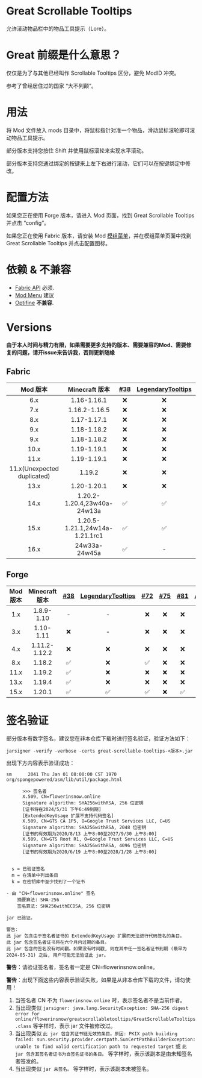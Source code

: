 # Great Scrollable Tooltips
允许滚动物品栏中的物品工具提示（Lore）。

# Great 前缀是什么意思？
仅仅是为了与其他已经叫作 Scrollable Tooltips 区分，避免 ModID 冲突。

参考了曾经居住过的国家 “大不列颠”。

# 用法
将 Mod 文件放入 mods 目录中，将鼠标指针对准一个物品，滑动鼠标滚轮即可滚动物品工具提示。

部分版本支持您按住 Shift 并使用鼠标滚轮来实现水平滚动。

部分版本支持您通过绑定的按键来上左下右进行滚动，它们可以在按键绑定中修改。

# 配置方法
如果您正在使用 Forge 版本，请进入 Mod 页面，找到 Great Scrollable Tooltips 并点击 “config”。

如果您正在使用 Fabric 版本，请安装 Mod [模组菜单](https://modrinth.com/mod/modmenu)，并在模组菜单页面中找到 Great Scrollable Tooltips 并点击配置图标。

# 依赖 & 不兼容
- [Fabric API](https://modrinth.com/mod/fabric-api) 必须.
- [Mod Menu](https://modrinth.com/mod/modmenu) 建议
- [Optifine](https://optifine.net/) **不兼容**.

# Versions
**由于本人时间与精力有限，如果需要更多支持的版本、需要兼容的Mod、需要修复的问题，请开issue来告诉我，否则更新随缘**

## Fabric
|          Mod 版本           |         Minecraft 版本         | [#38](https://github.com/flowerinsnow-lights-opensource/GreatScrollableTooltips/issues/38) | [LegendaryTooltips](https://github.com/AHilyard/LegendaryTooltips) | [#72](https://github.com/flowerinsnow-lights-opensource/GreatScrollableTooltips/issues/72) | [#75](https://github.com/flowerinsnow-lights-opensource/GreatScrollableTooltips/issues/75) | [AppleSkin](https://github.com/squeek502/AppleSkin) |
| :-------------------------: | :----------------------------: | :----------------------------------------------------------------------------------------: | :----------------------------------------------------------------: | :----------------------------------------------------------------------------------------: | :----------------------------------------------------------------------------------------: | :-------------------------------------------------: |
|             6.x             |          1.16-1.16.1           |                                             ❌                                              |                                 ❌                                  |                                             ❌                                              |                                             ❌                                              |                          ❌                          |
|             7.x             |         1.16.2-1.16.5          |                                             ❌                                              |                                 ❌                                  |                                             ❌                                              |                                             ❌                                              |                          ❌                          |
|             8.x             |          1.17-1.17.1           |                                             ❌                                              |                                 ❌                                  |                                             ❌                                              |                                             ❌                                              |                          ❌                          |
|             9.x             |          1.18-1.18.2           |                                             ❌                                              |                                 ❌                                  |                                             ❌                                              |                                             ❌                                              |                          ❌                          |
|             9.x             |          1.18-1.18.2           |                                             ❌                                              |                                 ❌                                  |                                             ❌                                              |                                             ❌                                              |                          ❌                          |
|            10.x             |          1.19-1.19.1           |                                             ❌                                              |                                 ❌                                  |                                             ❌                                              |                                             ❌                                              |                          ❌                          |
|            11.x             |          1.19-1.19.1           |                                             ❌                                              |                                 ❌                                  |                                             ❌                                              |                                             ❌                                              |                          ❌                          |
| 11.x(Unexpected duplicated) |             1.19.2             |                                             ❌                                              |                                 ❌                                  |                                             ❌                                              |                                             ❌                                              |                          ❌                          |
|            13.x             |          1.20-1.20.1           |                                             ❌                                              |                                 ❌                                  |                                             ❌                                              |                                             ❌                                              |                          ❌                          |
|            14.x             |  1.20.2-1.20.4,23w40a-24w13a   |                                             ✅                                              |                                 ✅                                  |                                             ✅                                              |                                             ✅                                              |                          ❌                          |
|            15.x             | 1.20.5-1.21.1,24w14a-1.21.1rc1 |                                             ✅                                              |                                 ✅                                  |                                             ✅                                              |                                             ✅                                              |                          ✅                          |
|            16.x             |         24w33a-24w45a          |                                             ✅                                              |                                 -                                  |                                             ✅                                              |                                             ✅                                              |                          ✅                          |

## Forge
| Mod 版本 | Minecraft 版本 | [#38](https://github.com/flowerinsnow-lights-opensource/GreatScrollableTooltips/issues/38) | [LegendaryTooltips](https://github.com/AHilyard/LegendaryTooltips) | [#72](https://github.com/flowerinsnow-lights-opensource/GreatScrollableTooltips/issues/72) | [#75](https://github.com/flowerinsnow-lights-opensource/GreatScrollableTooltips/issues/75) | [#81](https://github.com/flowerinsnow-lights-opensource/GreatScrollableTooltips/issues/81) | [AppleSkin](https://github.com/squeek502/AppleSkin) |
| :------: | :------------: | :----------------------------------------------------------------------------------------: | :----------------------------------------------------------------: | :----------------------------------------------------------------------------------------: | :----------------------------------------------------------------------------------------: | :----------------------------------------------------------------------------------------: | :-------------------------------------------------: |
|   1.x    |   1.8.9-1.10   |                                             -                                              |                                 -                                  |                                             ❌                                              |                                             ❌                                              |                                             ❌                                              |                          ❌                          |
|   3.x    |   1.10-1.11    |                                             ❌                                              |                                 -                                  |                                             ❌                                              |                                             ❌                                              |                                             ❌                                              |                          ❌                          |
|   4.x    | 1.11.2-1.12.2  |                                             ❌                                              |                                 ❌                                  |                                             ❌                                              |                                             ❌                                              |                                             ❌                                              |                          ❌                          |
|   8.x    |     1.18.2     |                                             ✅                                              |                                 ❌                                  |                                             ✅                                              |                                             ❌                                              |                                             ❌                                              |                          ❌                          |
|   11.x   |     1.19.2     |                                             ✅                                              |                                 ❌                                  |                                             ❌                                              |                                             ❌                                              |                                             ❌                                              |                          ❌                          |
|   13.x   |     1.19.4     |                                             ✅                                              |                                 ❌                                  |                                             ❌                                              |                                             ❌                                              |                                             ❌                                              |                          ❌                          |
|   15.x   |     1.20.1     |                                             ✅                                              |                                 ✅                                  |                                             ✅                                              |                                             ❌                                              |                                             ✅                                              |                          ✅                          |

# 签名验证
部分版本有数字签名，建议您在非本仓库下载时进行签名验证，验证方法如下：

```
jarsigner -verify -verbose -certs great-scrollable-tooltips-<版本>.jar
```

出现下方内容表示验证成功：

```
sm      2041 Thu Jan 01 08:00:00 CST 1970 org/spongepowered/asm/lib/util/package.html

      >>> 签名者
      X.509, CN=flowerinsnow.online
      Signature algorithm: SHA256withRSA, 256 位密钥
      [证书将在2024/5/31 下午6:49到期]
      [ExtendedKeyUsage 扩展不支持代码签名]
      X.509, CN=GTS CA 1P5, O=Google Trust Services LLC, C=US
      Signature algorithm: SHA256withRSA, 2048 位密钥
      [证书的有效期为2020/8/13 上午8:00至2027/9/30 上午8:00]
      X.509, CN=GTS Root R1, O=Google Trust Services LLC, C=US
      Signature algorithm: SHA256withRSA, 4096 位密钥
      [证书的有效期为2020/6/19 上午8:00至2028/1/28 上午8:00]


  s = 已验证签名
  m = 在清单中列出条目
  k = 在密钥库中至少找到了一个证书

- 由 "CN=flowerinsnow.online" 签名
    摘要算法: SHA-256
    签名算法: SHA256withECDSA, 256 位密钥

jar 已验证。

警告:
此 jar 包含由于签名者证书的 ExtendedKeyUsage 扩展而无法进行代码签名的条目。
此 jar 包含签名者证书将在六个月内过期的条目。
此 jar 包含的签名没有时间戳。如果没有时间戳, 则在其中任一签名者证书到期 (最早为 2024-05-31) 之后, 用户可能无法验证此 jar。
```

**警告**：请验证签名者，签名者一定是 CN=flowerinsnow.online。

**警告**：出现下面这些内容表示验证失败，如果是从非本仓库下载的文件，请勿使用！

1. 当签名者 CN 不为 `flowerinsnow.online` 时，表示签名者不是当前作者。
2. 当出现类似 `jarsigner: java.lang.SecurityException: SHA-256 digest error for online/flowerinsnow/greatscrollabletooltips/GreatScrollableTooltips.class` 等字样时，表示 jar 文件被修改过。
3. 当出现类似 `此 jar 包含其证书链无效的条目。原因: PKIX path building failed: sun.security.provider.certpath.SunCertPathBuilderException: unable to find valid certification path to requested target` 或 `此 jar 包含其签名者证书为自签名证书的条目。` 等字样时，表示该副本是由未知签名者签发的。
4. 当出现类似 `jar 未签名。` 等字样时，表示该副本未被签名。
